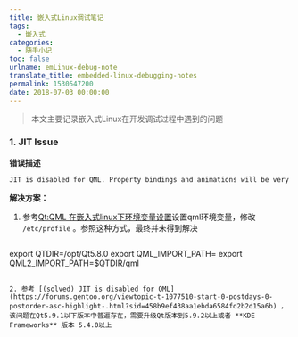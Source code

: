 ```yaml
---
title: 嵌入式Linux调试笔记
tags:
  - 嵌入式
categories:
  - 随手小记
toc: false
urlname: emLinux-debug-note
translate_title: embedded-linux-debugging-notes
permalink: 1530547200
date: 2018-07-03 00:00:00
---
```


> 本文主要记录嵌入式Linux在开发调试过程中遇到的问题

### 1. JIT Issue

**错误描述**

   ```bash
   JIT is disabled for QML. Property bindings and animations will be very slow. Visit https://wiki.qt.io/V4 to learn about possible solutions for your platform.
   ```

**解决方案：**

1. 参考[Qt:QML 在嵌入式linux下环境变量设置](https://blog.csdn.net/x356982611/article/details/71036775)设置qml环境变量，修改 `/etc/profile` 。参照这种方式，最终并未得到解决

   ```bash
export QTDIR=/opt/Qt5.8.0
export QML_IMPORT_PATH=
export QML2_IMPORT_PATH=$QTDIR/qml
   ```

2. 参考 [(solved) JIT is disabled for QML](https://forums.gentoo.org/viewtopic-t-1077510-start-0-postdays-0-postorder-asc-highlight-.html?sid=458b9ef438aa1ebda6584fd2b2d15a6b) ， 该问题在Qt5.9.1以下版本中普遍存在，需要升级Qt版本到5.9.2以上或者 **KDE Frameworks** 版本 5.4.0以上